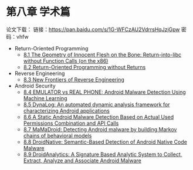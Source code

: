 # 第八章 学术篇

论文下载：
链接：https://pan.baidu.com/s/1G-WFCzAU2VdrrsHqJzjGpw 密码：vhfw

* Return-Oriented Programming
  * [8.1 The Geometry of Innocent Flesh on the Bone: Return-into-libc without Function Calls (on the x86)](doc/8.1_return-into-libc_without_function_calls.md)
  * [8.2 Return-Oriented Programming without Returns](doc/8.2_return-oriented_programming_without_returns.md)
* Reverse Engineering
  * [8.3 New Frontiers of Reverse Engineering](doc/8.3_new_frontiers_of_reverse_engineering.md)
* Android Security
  * [8.4 EMULATOR vs REAL PHONE: Android Malware Detection Using Machine Learning](doc/8.4_emulator_vs_real_phone.md)
  * [8.5 DynaLog: An automated dynamic analysis framework for characterizing Android applications](doc/8.5_dynalog_an_automated_dynamic_analysis_framework.md)
  * [8.6 A Static Android Malware Detection Based on Actual Used Permissions Combination and API Calls](doc/8.6_malware_detection_based_on_actual_used_permissions.md)
  * [8.7 MaMaDroid: Detecting Android malware by building Markov chains of behavioral models](doc/8.7_detecting_malware_by_building_markov_chains.md)
  * [8.8 DroidNative: Semantic-Based Detection of Android Native Code Malware](doc/8.8_droidnative_semantic-based_detection_of_android_native_code_malware.md)
  * [8.9 DroidAnalytics: A Signature Based Analytic System to Collect, Extract, Analyze and Associate Android Malware](doc/8.9_droidanalytics_signature_based_analytic_system.md)
